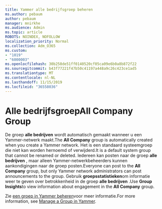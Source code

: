 ```yaml
---
title: Yammer alle bedrijfsgroep beheren
ms.author: pebaum
author: pebaum
manager: mnirkhe
ms.audience: Admin
ms.topic: article
ROBOTS: NOINDEX, NOFOLLOW
localization_priority: Normal
ms.collection: Adm_O365
ms.custom:
- "1019"
- "6000003"
ms.openlocfilehash: 30b258de51ff0140520cf05ca09e6b0a8b872f22
ms.sourcegitcommit: b43f77221f47b50c41197a448a9c26c423ce1ad5
ms.translationtype: MT
ms.contentlocale: nl-NL
ms.lasthandoff: 11/15/2019
ms.locfileid: "36558036"
---
```

# <a name="all-company-group"></a><span data-ttu-id="5e977-102">Alle bedrijfsgroep</span><span class="sxs-lookup"><span data-stu-id="5e977-102">All Company Group</span></span>

<span data-ttu-id="5e977-103">De groep **alle bedrijven** wordt automatisch gemaakt wanneer u een Yammer-netwerk maakt.</span><span class="sxs-lookup"><span data-stu-id="5e977-103">The **All Company** group is automatically created when you create a Yammer network.</span></span> <span data-ttu-id="5e977-104">Het is een standaard systeemgroep die niet kan worden hernoemd of verwijderd.</span><span class="sxs-lookup"><span data-stu-id="5e977-104">It is a default system group that cannot be renamed or deleted.</span></span> <span data-ttu-id="5e977-105">Iedereen kan posten naar de groep **alle bedrijven** , maar alleen Yammer-netwerkbeheerders kunnen aankondigingen naar de groep posten.</span><span class="sxs-lookup"><span data-stu-id="5e977-105">Everyone can post to the **All Company** group, but only Yammer network administrators can post announcements to the group.</span></span> <span data-ttu-id="5e977-106">Gebruik **groepsstatistieken**om informatie weer te geven over betrokkenheid in de groep **alle bedrijven** .</span><span class="sxs-lookup"><span data-stu-id="5e977-106">Use **Group Insights**to view information about engagement in the **All Company** group.</span></span>

<span data-ttu-id="5e977-107">Zie [een groep in Yammer beheren](https://support.office.com/article/Manage-a-group-in-Yammer-6e05c6d6-5548-4c88-89cd-e6757a514ef2)voor meer informatie.</span><span class="sxs-lookup"><span data-stu-id="5e977-107">For more information, see [Manage a Group in Yammer](https://support.office.com/article/Manage-a-group-in-Yammer-6e05c6d6-5548-4c88-89cd-e6757a514ef2).</span></span>
